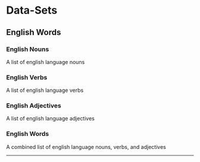 # Data-Sets

## English Words
### English Nouns
A list of english language nouns

### English Verbs
A list of english language verbs

### English Adjectives
A list of english language adjectives

### English Words
A combined list of english language nouns, verbs, and adjectives

***

